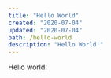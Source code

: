 ```yaml
---
title: "Hello World"
created: "2020-07-04"
updated: "2020-07-04"
path: /hello-world
description: "Hello World!"
---
```


Hello world!
